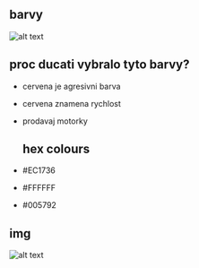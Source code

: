 ## barvy

![alt text](https://upload.wikimedia.org/wikipedia/commons/thumb/3/36/Ducati_red_logo.svg/848px-Ducati_red_logo.svg.png)

## proc ducati vybralo tyto barvy?
- cervena je agresivni barva
- cervena znamena rychlost
- prodavaj motorky

  ## hex colours
- #EC1736
- #FFFFFF
- #005792

## img

![alt text](https://upload.wikimedia.org/wikipedia/commons/thumb/0/0f/Pepsi_logo_2014.svg/1509px-Pepsi_logo_2014.svg.png)
